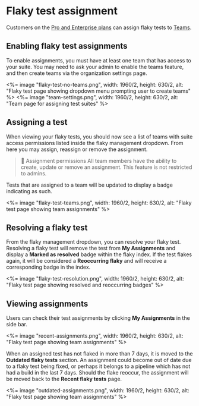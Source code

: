 # Flaky test assignment

Customers on the [Pro and Enterprise plans](https://buildkite.com/pricing) can assign flaky tests to [Teams](/docs/team-management/permissions).

## Enabling flaky test assignments

To enable assignments, you must have at least one team that has access to your suite. You may need to ask your admin to enable the teams feature, and then create teams via the organization settings page.

<%= image "flaky-test-no-teams.png", width: 1960/2, height: 630/2, alt: "Flaky test page showing dropdown menu prompting user to create teams" %>
<%= image "team-settings.png", width: 1960/2, height: 630/2, alt: "Team page for assigning test suites" %>

## Assigning a test

When viewing your flaky tests, you should now see a list of teams with suite access permissions listed inside the flaky management dropdown. From here you may assign, reassign or remove the assignment.

> 🚧 Assignment permissions
> All team members have the ability to create, update or remove an assignment. This feature is not restricted to admins.

Tests that are assigned to a team will be updated to display a badge indicating as such.

<%= image "flaky-test-teams.png", width: 1960/2, height: 630/2, alt: "Flaky test page showing team assignments" %>

## Resolving a flaky test

From the flaky management dropdown, you can resolve your flaky test. Resolving a flaky test will remove the test from **My Assignments** and display a **Marked as resolved** badge within the flaky index. If the test flakes again, it will be considered a **Reoccurring flaky** and will receive a corresponding badge in the index.

<%= image "flaky-test-resolution.png", width: 1960/2, height: 630/2, alt: "Flaky test page showing resolved and reoccurring badges" %>

## Viewing assignments

Users can check their test assignments by clicking **My Assignments** in the side bar.

<%= image "recent-assignments.png", width: 1960/2, height: 630/2, alt: "Flaky test page showing team assignments" %>

When an assigned test has not flaked in more than 7 days, it is moved to the **Outdated flaky tests** section. An assignment could become out of date due to a flaky test being fixed, or perhaps it belongs to a pipeline which has not had a build in the last 7 days. Should the flake reoccur, the assignment will be moved back to the **Recent flaky tests** page.

<%= image "outdated-assignments.png", width: 1960/2, height: 630/2, alt: "Flaky test page showing team assignments" %>

